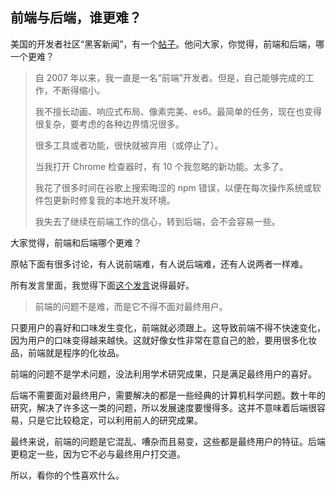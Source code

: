## 前端与后端，谁更难？

美国的开发者社区“黑客新闻”，有一个[帖子](https://news.ycombinator.com/item?id=29328111)。他问大家，你觉得，前端和后端，哪一个更难？

> 自 2007 年以来，我一直是一名“前端”开发者。但是，自己能够完成的工作，不断得缩小。
> 
> 我不擅长动画、响应式布局、像素完美、es6。最简单的任务，现在也变得很复杂，要考虑的各种边界情况很多。
> 
> 很多工具或者功能，很快就被弃用（或停止了）。
> 
> 当我打开 Chrome 检查器时，有 10 个我忽略的新功能。太多了。
> 
> 我花了很多时间在谷歌上搜索晦涩的 npm 错误，以便在每次操作系统或软件包更新时修复我的本地开发环境。
> 
> 我失去了继续在前端工作的信心，转到后端，会不会容易一些。

大家觉得，前端和后端哪个更难？

原帖下面有很多讨论，有人说前端难，有人说后端难，还有人说两者一样难。

所有发言里面，我觉得下面[这个发言](https://news.ycombinator.com/item?id=29329313)说得最好。

> 前端的问题不是难，而是它不得不面对最终用户。

只要用户的喜好和口味发生变化，前端就必须跟上。这导致前端不得不快速变化，因为用户的口味变得越来越快。这就好像女性非常在意自己的脸，要用很多化妆品，前端就是程序的化妆品。

前端的问题不是学术问题，没法利用学术研究成果，只是满足最终用户的喜好。

后端不需要面对最终用户，需要解决的都是一些经典的计算机科学问题。数十年的研究，解决了许多这一类的问题，所以发展速度要慢得多。这并不意味着后端很容易，只是它比较稳定，可以利用前人的研究成果。

最终来说，前端的问题是它混乱、嘈杂而且易变，这些都是最终用户的特征。后端更稳定一些，因为它不必与最终用户打交道。

所以，看你的个性喜欢什么。
